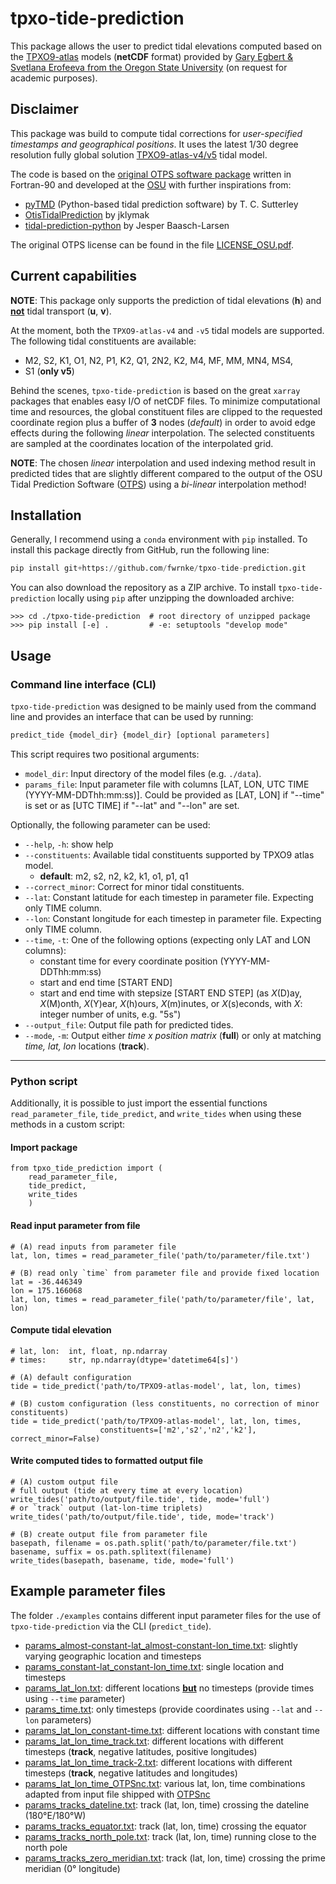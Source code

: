 # tpxo-tide-prediction

This package allows the user to predict tidal elevations computed based on the [TPXO9-atlas](https://www.tpxo.net/global/tpxo9-atlas) models (**netCDF** format) provided by [Gary Egbert & Svetlana Erofeeva from the Oregon State University](https://www.tpxo.net/home) (on request for academic purposes).

## Disclaimer

This package was build to compute tidal corrections for *user-specified timestamps and geographical positions*. It uses the  latest 1/30 degree resolution fully global solution [TPXO9-atlas-v4/v5](https://www.tpxo.net/global/tpxo9-atlas) tidal model.

The code is based on the [original OTPS software package](https://www.tpxo.net/otps) written in Fortran-90 and developed at the [OSU](https://www.tpxo.net/home) with further inspirations from:

- [pyTMD](https://pytmd.readthedocs.io/en/latest/) (Python-based tidal prediction software) by T. C. Sutterley
- [OtisTidalPrediction](https://github.com/jklymak/OtisTidalPrediction) by jklymak
- [tidal-prediction-python](https://gitlab.com/jblarsen/tidal-prediction-python) by Jesper Baasch-Larsen

The original OTPS license can be found in the file [LICENSE_OSU.pdf](https://github.com/fwrnke/tpxo-tide-prediction/blob/main/LICENSE_OSU.pdf).

## Current capabilities

**NOTE**: This package only supports the prediction of tidal elevations (**h**) and **<u>not</u>** tidal transport (**u**, **v**).

At the moment, both the `TPXO9-atlas-v4` and `-v5` tidal models are supported. The following tidal constituents are available:

- M2, S2, K1, O1, N2, P1, K2, Q1, 2N2, K2, M4, MF, MM, MN4, MS4, 
- S1 (**only v5**) 

Behind the scenes, `tpxo-tide-prediction` is based on the great `xarray` packages that enables easy I/O of netCDF files. To minimize computational time and resources, the global constituent files are clipped to the requested coordinate region plus a buffer of **3** nodes (_default_) in order to avoid edge effects during the following *linear* interpolation. The selected constituents are sampled at the coordinates location of the interpolated grid. 

**NOTE**: The chosen *linear* interpolation and used indexing method result in predicted tides that are slightly different compared to the output of the OSU Tidal Prediction Software ([OTPS](https://www.tpxo.net/otps)) using a *bi-linear* interpolation method!

## Installation

Generally, I recommend using a `conda` environment with `pip` installed. To install this package directly from GitHub, run the following line:

```python
pip install git+https://github.com/fwrnke/tpxo-tide-prediction.git
```

You can also download the repository as a ZIP archive. To install `tpxo-tide-prediction` locally using `pip` after unzipping the downloaded archive:

```
>>> cd ./tpxo-tide-prediction  # root directory of unzipped package
>>> pip install [-e] .         # -e: setuptools "develop mode"
```

## Usage

### Command line interface (CLI)

`tpxo-tide-prediction` was designed to be mainly used from the command line and provides an interface that can be used by running:

```python
predict_tide {model_dir} {model_dir} [optional parameters]
```

This script requires two positional arguments:

- `model_dir`: Input directory of the model files (e.g. `./data`).
- `params_file`: Input parameter file with columns [LAT, LON, UTC TIME (YYYY-MM-DDThh:mm:ss)]. Could be provided as [LAT, LON] if "--time" is set or as [UTC TIME] if "--lat" and "--lon" are set.

Optionally, the following parameter can be used:

- `--help`, `-h`: show help
- `--constituents`: Available tidal constituents supported by TPXO9 atlas model.
   - **default**: m2, s2, n2, k2, k1, o1, p1, q1
- `--correct_minor`: Correct for minor tidal constituents.
- `--lat`: Constant latitude for each timestep in parameter file. Expecting only TIME column.
- `--lon`: Constant longitude for each timestep in parameter file. Expecting only TIME column.
- `--time`, `-t`: One of the following options (expecting only LAT and LON columns):
   - constant time for every coordinate position (YYYY-MM-DDThh:mm:ss)
   - start and end time [START END] 
   - start and end time with stepsize [START END STEP] (as _X_(D)ay, _X_(M)onth, _X_(Y)ear, _X_(h)ours, _X_(m)inutes, or _X_(s)econds, with _X_: integer number of units, e.g. "5s")
- `--output_file`: Output file path for predicted tides.
- `--mode`, `-m`: Output either _time x position matrix_ (**full**) or only at matching _time, lat, lon_ locations (**track**).

------

### Python script

Additionally, it is possible to just import the essential functions `read_parameter_file`, `tide_predict`, and `write_tides` when using these methods in a custom script:

#### Import package

```
from tpxo_tide_prediction import (
    read_parameter_file,
    tide_predict,
    write_tides
    )
```

#### Read input parameter from file

```
# (A) read inputs from parameter file
lat, lon, times = read_parameter_file('path/to/parameter/file.txt')

# (B) read only `time` from parameter file and provide fixed location
lat = -36.446349
lon = 175.166068
lat, lon, times = read_parameter_file('path/to/parameter/file', lat, lon)
```

#### Compute tidal elevation

```
# lat, lon:  int, float, np.ndarray
# times:     str, np.ndarray(dtype='datetime64[s]')

# (A) default configuration
tide = tide_predict('path/to/TPXO9-atlas-model', lat, lon, times)

# (B) custom configuration (less constituents, no correction of minor constituents)
tide = tide_predict('path/to/TPXO9-atlas-model', lat, lon, times,
                    constituents=['m2','s2','n2','k2'], correct_minor=False)
```

#### Write computed tides to formatted output file

```
# (A) custom output file
# full output (tide at every time at every location)
write_tides('path/to/output/file.tide', tide, mode='full')
# or `track` output (lat-lon-time triplets)
write_tides('path/to/output/file.tide', tide, mode='track')

# (B) create output file from parameter file
basepath, filename = os.path.split('path/to/parameter/file.txt')
basename, suffix = os.path.splitext(filename)
write_tides(basepath, basename, tide, mode='full')
```

## Example parameter files

The folder `./examples` contains different input parameter files for the use of `tpxo-tide-prediction` via the CLI (`predict_tide`). 

- [params_almost-constant-lat_almost-constant-lon_time.txt](https://github.com/fwrnke/tpxo-tide-prediction/blob/main/examples/params_almost-constant-lat_almost-constant-lon_time.txt): slightly varying geographic location and timesteps
- [params_constant-lat_constant-lon_time.txt](https://github.com/fwrnke/tpxo-tide-prediction/blob/main/examples/params_constant-lat_constant-lon_time.txt): single location and timesteps
- [params_lat_lon.txt](https://github.com/fwrnke/tpxo-tide-prediction/blob/main/examples/params_lat_lon.txt): different locations **<u>but</u>** no timesteps (provide times using `--time` parameter) 
- [params_time.txt](https://github.com/fwrnke/tpxo-tide-prediction/blob/main/examples/params_time.txt): only timesteps (provide coordinates using `--lat` and `--lon` parameters) 
- [params_lat_lon_constant-time.txt](https://github.com/fwrnke/tpxo-tide-prediction/blob/main/examples/params_lat_lon_constant-time.txt): different locations with constant time
- [params_lat_lon_time_track.txt](https://github.com/fwrnke/tpxo-tide-prediction/blob/main/examples/params_lat_lon_time_track.txt): different locations with different timesteps (**track**, negative latitudes, positive longitudes)
- [params_lat_lon_time_track-2.txt](https://github.com/fwrnke/tpxo-tide-prediction/blob/main/examples/params_lat_lon_time_track-2.txt): different locations with different timesteps (**track**, negative latitudes and longitudes)
- [params_lat_lon_time_OTPSnc.txt](https://github.com/fwrnke/tpxo-tide-prediction/blob/main/examples/params_lat_lon_time_OTPSnc.txt): various lat, lon, time combinations adapted from input file shipped with [OTPSnc](https://www.tpxo.net/otps)
- [params_tracks_dateline.txt](https://github.com/fwrnke/tpxo-tide-prediction/blob/main/examples/params_tracks_dateline.txt): track (lat, lon, time) crossing the dateline (180°E/180°W)
- [params_tracks_equator.txt](https://github.com/fwrnke/tpxo-tide-prediction/blob/main/examples/params_tracks_equator.txt): track (lat, lon, time) crossing the equator
- [params_tracks_north_pole.txt](https://github.com/fwrnke/tpxo-tide-prediction/blob/main/examples/params_tracks_north_pole.txt): track (lat, lon, time) running close to the north pole
- [params_tracks_zero_meridian.txt](https://github.com/fwrnke/tpxo-tide-prediction/blob/main/examples/params_tracks_zero_meridian.txt):  track (lat, lon, time) crossing the prime meridian (0° longitude)
